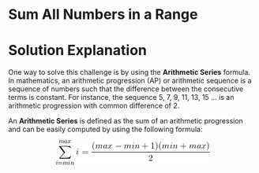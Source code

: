 # Sum All Numbers in a Range

Solution Explanation
=======================

One way to solve this challenge is by using the **Arithmetic Series** formula.
In mathematics, an arithmetic progression (AP) or arithmetic sequence is a sequence of numbers such that the difference between the consecutive terms is constant. For instance, the sequence 5, 7, 9, 11, 13, 15 … is an arithmetic progression with common difference of 2.

An **Arithmetic Series** is defined as the sum of an arithmetic progression and can be easily computed by using the following formula:
<p align="center">
  <img src='arithmetic_series.gif'/>
</p>
